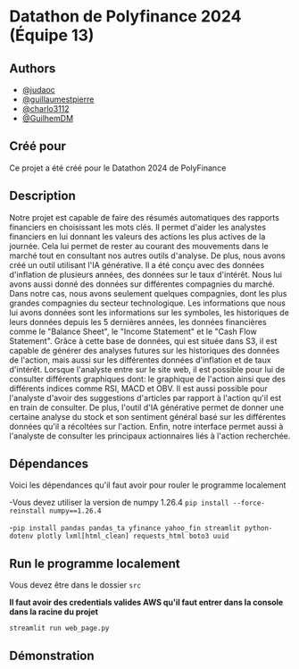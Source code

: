 # Datathon de Polyfinance 2024 (Équipe 13)

## Authors

- [@judaoc](https://github.com/judaoc)
- [@guillaumestpierre](https://github.com/guillaumestpierre)
- [@charlo3112](https://github.com/charlo3112)
- [@GuilhemDM](https://github.com/GuilhemDM)


## Créé pour

Ce projet a été créé pour le Datathon 2024 de PolyFinance

## Description
Notre projet est capable de faire des résumés automatiques des rapports financiers en choisissant les mots clés. Il permet d'aider les analystes financiers en lui donnant les valeurs des actions les plus actives de la journée. Cela lui permet de rester au courant des mouvements dans le marché tout en consultant nos autres outils d'analyse. De plus, nous avons créé un outil utilisant l'IA générative. Il a été conçu avec des données d'inflation de plusieurs années, des données sur le taux d'intérêt. Nous lui avons aussi donné des données sur différentes compagnies du marché. Dans notre cas, nous avons seulement quelques compagnies, dont les plus grandes compagnies du secteur technologique. Les informations que nous lui avons données sont les informations sur les symboles, les historiques de leurs données depuis les 5 dernières années, les données financières comme le "Balance Sheet", le "Income Statement" et le "Cash Flow Statement". Grâce à cette base de données, qui est située dans S3, il est capable de générer des analyses futures sur les historiques des données de l'action, mais aussi sur les différentes données d'inflation et de taux d'intérêt. Lorsque l'analyste entre sur le site web, il est possible pour lui de consulter différents graphiques dont: le graphique de l'action ainsi que des différents indices comme RSI, MACD et OBV. Il est aussi possible pour l'analyste d'avoir des suggestions d'articles par rapport à l'action qu'il est en train de consulter. De plus, l'outil d'IA générative permet de donner une certaine analyse du stock et son sentiment général basé sur les différentes données qu'il a récoltées sur l'action. Enfin, notre interface permet aussi à l'analyste de consulter les principaux actionnaires liés à l'action recherchée.


## Dépendances
Voici les dépendances qu'il faut avoir pour rouler le programme localement


-Vous devez utiliser la version de numpy 1.26.4 
 `pip install --force-reinstall numpy==1.26.4`

-`pip install pandas pandas_ta yfinance yahoo_fin streamlit python-dotenv plotly lxml[html_clean] requests_html boto3 uuid`


## Run le programme localement
Vous devez être dans le dossier `src`

**Il faut avoir des credentials valides AWS qu'il faut entrer dans la console dans la racine du projet**

`streamlit run web_page.py`

## Démonstration


